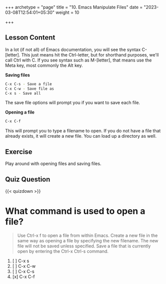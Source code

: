 +++
archetype = "page"
title = "10. Emacs Manipulate Files"
date = "2023-03-08T12:54:01+05:30"
weight = 10

+++

## Lesson Content

In a lot (if not all) of Emacs documentation, you will see the syntax C-[letter]. This just means hit the Ctrl-letter, but for shorthand purposes, we'll call Ctrl with C. If you see syntax such as M-[letter], that means use the Meta key, most commonly the Alt key.

**Saving files**

```bash
C-x C-s - Save a file
C-x C-w - Save file as
C-x s - Save all
```

The save file options will prompt you if you want to save each file.

**Opening a file**

```bash
C-x C-f
```

This will prompt you to type a filename to open. If you do not have a file that already exists, it will create a new file. You can load up a directory as well.

## Exercise

Play around with opening files and saving files.

## Quiz Question

{{< quizdown >}}

# What command is used to open a file?

> Use Ctrl-x f to open a file from within Emacs. Create a new file in the same way as opening a file by specifying the new filename. The new file will not be saved unless specified. Save a file that is currently open by entering the Ctrl-x Ctrl-s command.

1. [ ] C-x s
2. [ ] C-x C-w
3. [ ] C-x C-s
4. [x] C-x C-f